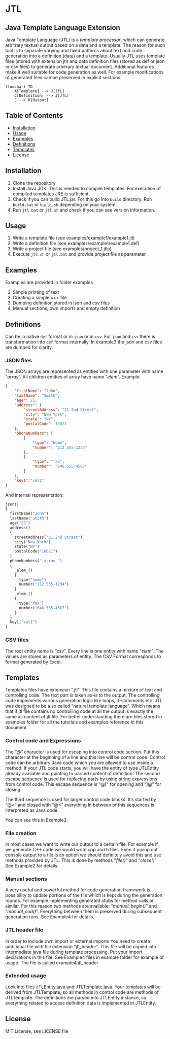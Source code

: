 # JTL
## Java Template Language Extension
Java Template Language (JTL) is a *template processor*, which can generate arbitrary textual output based on a data and a template. The reason for such tool is to separate varying and fixed patterns about text and code generation into a definition (data) and a template. 
Usually JTL uses template files (stored with extension jtl) and data definition files (stored as def or json or csv files) to generate arbitrary textual document. Additional features make it well suitable for code generation as well. For example modifications of generated files can be preserved in explicit sections.

```mermaid
flowchart TD
    A[Template] --> J[JTL] 
    C[Definition] --> J[JTL] 
    J --> D[Output]
```

## Table of Contents
- [Installation](#installation)
- [Usage](#usage)
- [Examples](#examples)
- [Definitions](#definitions)
- [Templates](#templates)
- [License](#license)

## Installation
1. Clone the repository
2. Install Java JDK. This is needed to compile templates. For execution of compiled templates JRE is sufficient.
3. Check if you can build JTL.jar. For this go into `build` directory. Run `build.bat` or `build.sh` depending on your system.
4. Run `jtl.bat` or `jtl.sh` and check if you can see version information.

## Usage
1. Write a template file (see examples/example1/example1.jtl)
2. Write a definition file (see examples/example1/example1.def)
3. Write a project file (see examples/project_1.jtlp)
4. Execute `jtl.sh` or `jtl.bat` and provide project file as parameter

## Examples
Examples are provided in folder examples
1. Simple printing of text
2. Creating a simple c++ file
3. Dumping definition stored in json and csv files
4. Manual sections, own imports and empty definition

## Definitions
Can be in native `def` format or in `json` or in `csv`. For `json` and `csv` there is transformation into `def` format internally.
In example3 the json and csv files are dumped for clarity.

### JSON files 
The JSON arrays are represented as entities with one parameter with name “_array_”. All children entities of array have name “_elem_”.
Example:
```json
{
    "firstName": "John",
    "lastName": "Smith",
    "age": 25,
    "address": {
        "streetAddress": "21 2nd Street",
        "city": "New York",
        "state": "NY",
        "postalCode": 10021
    },
	"phoneNumbers": [
        {
            "type": "home",
            "number": "212 555-1234"
        },
        {
            "type": "fax",
            "number": "646 555-4567" 
        }
    ],
	"key1":"val1"
}
```

And internal representation:

```def
json()
{
  firstName("John")
  lastName("Smith")
  age("25")
  address()
  {
    streetAddress("21 2nd Street")
    city("New York")
    state("NY")
    postalCode("10021")
  }
  phoneNumbers("_array_")
  {
    _elem_()
    {
      type("home")
      number("212 555-1234")
    }
    _elem_()
    {
      type("fax")
      number("646 555-4567")
    }
  }
  key1("val1")
}
```

### CSV files
The root entity name is “csv”.
Every line is one entity with name “_elem_”. The values are stored as parameters of entity.
The CSV Format corresponds to format generated by Excel.

## Templates
Templates files have extension ".jtl". This file contains a mixture of text and controlling code. The text part is taken as-is to the output. The controlling code implements various generation logic like loops, if-statements etc.
JTL was designed to be a so called “natural template language”. Which means that if jtl file contains no controlling code at all the output is exactly the same as content of jtl file.
For better understanding there are files stored in examples folder for all the tutorials and examples reference in this document. 

### Control code and Expressions
The “@” character is used for escaping into control code section. 
Put this character at the beginning of a line and this line will be control code. 
Control code can be arbitrary Java code which you are allowed to use inside a method.
If your JTL code starts, you will have the entity of type JTLEntity already available and pointing to parsed content of definition.
The second escape sequence is used for replacing parts by using string expressions from control code. 
This escape sequence is "@\[" for opening and “]@” for closing.

The third sequence is used for larger control code blocks. It’s started by “@<” and closed with “@>” everything in between of this sequences is interpreted as Java code. 

You can see this in Example2.

### File creation
In most cases we want to write our output to a certain file. For example if we generate C++ code we would write cpp and h files.  Even if piping out console output to a file is an option we should definitely avoid this and use methods provided by JTL.
This is done by methods "*file()*" and "*close()*"
See Example2 for details.

### Manual sections
A very useful and powerful method for code generation framework is possibility to update portions of the file which is kept during the generation rounds. 
For example implementing generated stubs for method calls or similar. For this reason two methods are available: “*manual_begin()*” and “*manual_end()*”. 
Everything between them is preserved during subsequent generation runs.
See Example4 for details.

### JTL header file
In order to include own import or external imports You need to create additional file with file extension “jtl_header”.
This file will be copied into intermediate java file during template processing. Put your import declarations in this file.
See Example4 files in example folder for example of usage. The file is called example4.jtl_header

### Extended usage
Look into files JTLEntity.java and JTLTemplate.java.
Your templates will be derived from JTLTemplate, so all methods in control code are methods of JTLTemplate.
The definitions are parsed into JTLEntity instance, so everything related to access definition data is implemented in JTLEntity. 

## License
MIT License, see LICENSE file 
